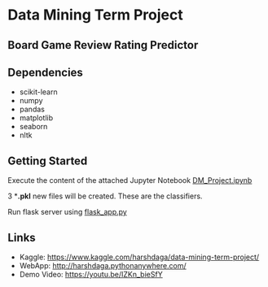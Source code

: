 # Data Mining Term Project



## Board Game Review Rating Predictor



## Dependencies

- scikit-learn
- numpy
- pandas
- matplotlib
- seaborn
- nltk



## Getting Started

Execute the content of the attached Jupyter Notebook [DM_Project.ipynb](DM_Project.ipynb)

3 ***.pkl** new files will be created. These are the classifiers.

Run flask server using [flask_app.py](flask_app.py)



## Links

- Kaggle: https://www.kaggle.com/harshdaga/data-mining-term-project/
- WebApp: http://harshdaga.pythonanywhere.com/
- Demo Video: https://youtu.be/IZKn_bieSfY

